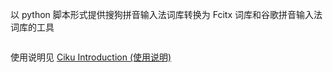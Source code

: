 以 python 脚本形式提供搜狗拼音输入法词库转换为 Fcitx 词库和谷歌拼音输入法词库的工具<br />

<a href='http://3.bp.blogspot.com/_Bbt4ZzW89h4/SgUJixh0BHI/AAAAAAAAAtc/itdKcMNtvqE/s1600-h/ciku_logo.jpg'><img src='http://3.bp.blogspot.com/_Bbt4ZzW89h4/SgUJixh0BHI/AAAAAAAAAtc/itdKcMNtvqE/s400/ciku_logo.jpg' alt='' border='0' /></a>

使用说明见 <a href='http://www.bainiangudu.com/2009/05/ciku-introduction.html'>Ciku Introduction (使用说明)</a>